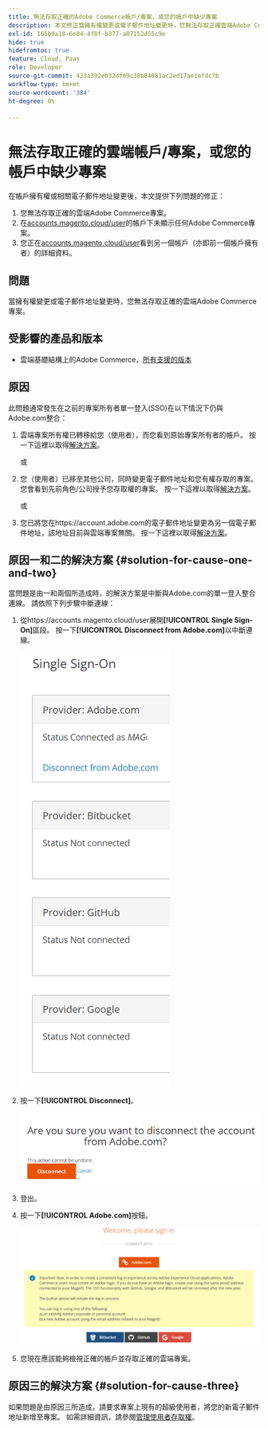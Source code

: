 ```yaml
---
title: 無法存取正確的Adobe Commerce帳戶/專案，或您的帳戶中缺少專案
description: 本文修正當擁有權變更或電子郵件地址變更時，您無法存取正確雲端Adobe Commerce專案的問題。
exl-id: 165b9a18-6e84-4f0f-b377-a07152d55c9e
hide: true
hidefromtoc: true
feature: Cloud, Paas
role: Developer
source-git-commit: 423a392eb32df69c38b84081ac2ed17ae1efdc7b
workflow-type: tm+mt
source-wordcount: '384'
ht-degree: 0%

---
```


# 無法存取正確的雲端帳戶/專案，或您的帳戶中缺少專案

在帳戶擁有權或相關電子郵件地址變更後，本文提供下列問題的修正：

1. 您無法存取正確的雲端Adobe Commerce專案。
1. 在[accounts.magento.cloud/user](https://accounts.magento.cloud/user)的帳戶下未顯示任何Adobe Commerce專案。
1. 您正在[accounts.magento.cloud/user](https://accounts.magento.cloud/user)看到另一個帳戶（亦即前一個帳戶擁有者）的詳細資料。

## 問題

當擁有權變更或電子郵件地址變更時，您無法存取正確的雲端Adobe Commerce專案。

## 受影響的產品和版本

* 雲端基礎結構上的Adobe Commerce，[所有支援的版本](https://www.adobe.com/content/dam/cc/en/legal/terms/enterprise/pdfs/Adobe-Commerce-Software-Lifecycle-Policy.pdf)

## 原因

此問題通常發生在之前的專案所有者單一登入(SSO)在以下情況下仍與Adobe.com整合：

1. 雲端專案所有權已轉移給您（使用者），而您看到原始專案所有者的帳戶。 按一下這裡以取得[解決方案](#solution-for-cause-one-and-two)。

   或

1. 您（使用者）已移至其他公司，同時變更電子郵件地址和您有權存取的專案。 您會看到先前角色/公司授予您存取權的專案。 按一下這裡以取得[解決方案](#solution-for-cause-one-and-two)。

   或

1. 您已將您在https://account.adobe.com的電子郵件地址變更為另一個電子郵件地址，該地址目前與雲端專案無關。 按一下這裡以取得[解決方案](#solution-for-cause-three)。

## 原因一和二的解決方案 {#solution-for-cause-one-and-two}

當問題是由一和兩個所造成時，的解決方案是中斷與Adobe.com的單一登入整合連線。 請依照下列步驟中斷連線：

1. 從https://accounts.magento.cloud/user展開&#x200B;**[!UICONTROL Single Sign-On]**&#x200B;區段。 按一下&#x200B;**[!UICONTROL Disconnect from Adobe.com]**&#x200B;以中斷連線。

   ![single-sign-on-adobe-connect](assets/sso-adobe-disconnect.png)

1. 按一下&#x200B;**[!UICONTROL Disconnect]**。

   ![adobe-disconnect](assets/adobe-disconnect.png)

1. 登出。
1. 按一下&#x200B;**[!UICONTROL Adobe.com]**&#x200B;按鈕。

   ![Magento.com](assets/adobe-welcome-login.png)

1. 您現在應該能夠檢視正確的帳戶並存取正確的雲端專案。

## 原因三的解決方案 {#solution-for-cause-three}

如果問題是由原因三所造成，請要求專案上現有的超級使用者，將您的新電子郵件地址新增至專案。 如需詳細資訊，請參閱[管理使用者存取權](https://experienceleague.adobe.com/docs/commerce-cloud-service/user-guide/project/user-access.html)。
